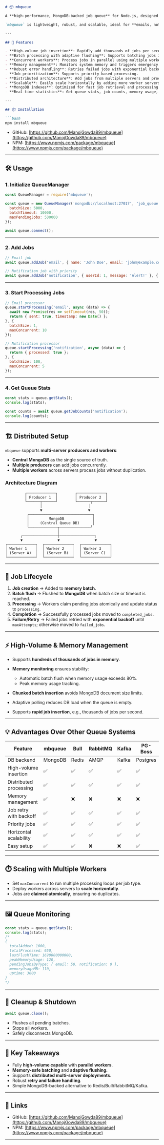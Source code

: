 ````markdown
# 📦 mbqueue

A **high-performance, MongoDB-backed job queue** for Node.js, designed for **high-volume job insertion, parallel processing, memory-efficient batching, and distributed deployments**.  

`mbqueue` is lightweight, robust, and scalable, ideal for **emails, notifications, background tasks, and more**.

---

## 🚀 Features

- **High-volume job insertion**: Rapidly add thousands of jobs per second.
- **Batch processing with adaptive flushing**: Supports batching jobs in memory and flushing them to MongoDB efficiently.
- **Concurrent workers**: Process jobs in parallel using multiple workers per job type.
- **Memory management**: Monitors system memory and triggers emergency flushes if needed.
- **Robust error handling**: Retries failed jobs with exponential backoff and tracks job attempts.
- **Job prioritization**: Supports priority-based processing.
- **Distributed architecture**: Add jobs from multiple servers and process jobs across multiple servers without duplication.
- **Scalable**: Easily scale horizontally by adding more worker servers.
- **MongoDB indexes**: Optimized for fast job retrieval and processing.
- **Real-time statistics**: Get queue stats, job counts, memory usage, and processing performance.

---

## 📦 Installation

```bash
npm install mbqueue
````

* GitHub: [https://github.com/ManojGowda89/mbqueue](https://github.com/ManojGowda89/mbqueue)
* NPM: [https://www.npmjs.com/package/mbqueue](https://www.npmjs.com/package/mbqueue)

---

## 🛠️ Usage

### 1. Initialize QueueManager

```js
const QueueManager = require('mbqueue');

const queue = new QueueManager('mongodb://localhost:27017', 'job_queue', {
  batchSize: 5000,
  batchTimeout: 10000,
  maxPendingJobs: 500000
});

await queue.connect();
```

---

### 2. Add Jobs

```js
// Email job
await queue.addJob('email', { name: 'John Doe', email: 'john@example.com' });

// Notification job with priority
await queue.addJob('notification', { userId: 1, message: 'Alert!' }, { priority: 5 });
```

---

### 3. Start Processing Jobs

```js
// Email processor
queue.startProcessing('email', async (data) => {
  await new Promise(res => setTimeout(res, 50));
  return { sent: true, timestamp: new Date() };
}, {
  batchSize: 1,
  maxConcurrent: 10
});

// Notification processor
queue.startProcessing('notification', async (data) => {
  return { processed: true };
}, {
  batchSize: 100,
  maxConcurrent: 5
});
```

---

### 4. Get Queue Stats

```js
const stats = queue.getStats();
console.log(stats);

const counts = await queue.getJobCounts('notification');
console.log(counts);
```

---

## 🏗️ Distributed Setup

`mbqueue` supports **multi-server producers and workers**:

* **Central MongoDB** as the single source of truth.
* **Multiple producers** can add jobs concurrently.
* **Multiple workers** across servers process jobs without duplication.

### Architecture Diagram

```
         ┌─────────────┐        ┌─────────────┐
         │ Producer 1  │        │ Producer 2  │
         └──────┬──────┘        └──────┬──────┘
                │                     │
                ▼                     ▼
          ┌─────────────────────────────┐
          │         MongoDB             │
          │     (Central Queue DB)      │
          └─────────────┬──────────────┘
                        │
       ┌────────────────┼────────────────┐
       ▼                ▼                ▼
┌─────────────┐  ┌─────────────┐  ┌─────────────┐
│ Worker 1    │  │ Worker 2    │  │ Worker 3    │
│ (Server A)  │  │ (Server B)  │  │ (Server C)  │
└─────────────┘  └─────────────┘  └─────────────┘
```

---

## 🔹 Job Lifecycle

1. **Job creation** → Added to **memory batch**.
2. **Batch flush** → Flushed to **MongoDB** when batch size or timeout is reached.
3. **Processing** → Workers claim pending jobs atomically and update status to `processing`.
4. **Completion** → Successfully processed jobs moved to `completed_jobs`.
5. **Failure/Retry** → Failed jobs retried with **exponential backoff** until `maxAttempts`; otherwise moved to `failed_jobs`.

---

## ⚡ High-Volume & Memory Management

* Supports **hundreds of thousands of jobs in memory**.
* **Memory monitoring** ensures stability:

  * Automatic batch flush when memory usage exceeds 80%.
  * Peak memory usage tracking.
* **Chunked batch insertion** avoids MongoDB document size limits.
* Adaptive polling reduces DB load when the queue is empty.
* Supports **rapid job insertion**, e.g., thousands of jobs per second.

---

## 💡 Advantages Over Other Queue Systems

| Feature                | mbqueue | Bull  | RabbitMQ | Kafka | PG-Boss  |
| ---------------------- | ------- | ----- | -------- | ----- | -------- |
| DB backend             | MongoDB | Redis | AMQP     | Kafka | Postgres |
| High-volume insertion  | ✅       | ✅     | ✅        | ✅     | ✅        |
| Distributed processing | ✅       | ✅     | ✅        | ✅     | ✅        |
| Memory management      | ✅       | ❌     | ❌        | ❌     | ❌        |
| Job retry with backoff | ✅       | ✅     | ✅        | ✅     | ✅        |
| Priority jobs          | ✅       | ✅     | ✅        | ✅     | ✅        |
| Horizontal scalability | ✅       | ✅     | ✅        | ✅     | ✅        |
| Easy setup             | ✅       | ✅     | ❌        | ❌     | ✅        |

---

## ⏱️ Scaling with Multiple Workers

* Set `maxConcurrent` to run multiple processing loops per job type.
* Deploy workers across servers to **scale horizontally**.
* Jobs are **claimed atomically**, ensuring no duplicates.

---

## 🖼️ Queue Monitoring

```js
const stats = queue.getStats();
console.log(stats);
/*
{
  totalAdded: 1000,
  totalProcessed: 950,
  lastFlushTime: 1690000000000,
  peakMemoryUsage: 120,
  pendingJobsByType: { email: 50, notification: 0 },
  memoryUsageMB: 110,
  uptime: 3600
}
*/
```

---

## 🔧 Cleanup & Shutdown

```js
await queue.close();
```

* Flushes all pending batches.
* Stops all workers.
* Safely disconnects MongoDB.

---

## 📌 Key Takeaways

* Fully **high-volume capable** with **parallel workers**.
* **Memory-safe batching** and **adaptive flushing**.
* Supports **distributed multi-server deployments**.
* Robust **retry and failure handling**.
* Simple MongoDB-backed alternative to Redis/Bull/RabbitMQ/Kafka.

---

## 📂 Links

* GitHub: [https://github.com/ManojGowda89/mbqueue](https://github.com/ManojGowda89/mbqueue)
* NPM: [https://www.npmjs.com/package/mbqueue](https://www.npmjs.com/package/mbqueue)

---


